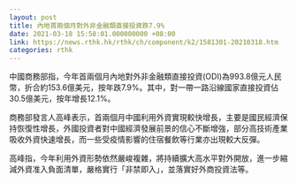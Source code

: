 ```yaml
---
layout: post
title: 內地首兩個月對外非金融類直接投資跌7.9%
date: 2021-03-18 15:58:01.000000000 +08:00
link: https://news.rthk.hk/rthk/ch/component/k2/1581301-20210318.htm
categories: rthk
---
```


中國商務部指，今年首兩個月內地對外非金融類直接投資(ODI)為993.8億元人民幣，折合約153.6億美元，按年跌7.9%。其中，對一帶一路沿線國家直接投資佔30.5億美元，按年增長12.1%。

商務部發言人高峰表示，首兩個月中國利用外資實現較快增長，主要是國民經濟保持恢復性增長，外國投資者對中國經濟發展前景的信心不斷增強，部分高技術產業吸收外資快速增長，而一些受疫情影響的住宿餐飲等行業亦出現較大反彈。

高峰指，今年利用外資形勢依然嚴峻複雜，將持續擴大高水平對外開放，進一步縮減外資准入負面清單，嚴格實行「非禁即入」，並落實好外商投資法等。
